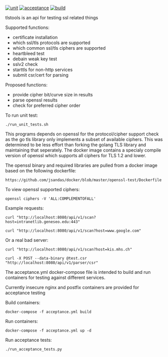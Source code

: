 [![unit](https://github.com/jsandas/tlstools/actions/workflows/unit.yaml/badge.svg)](https://github.com/jsandas/tlstools/actions/workflows/unit.yaml)
[![acceptance](https://github.com/jsandas/tlstools/actions/workflows/acceptance.yml/badge.svg)](https://github.com/jsandas/tlstools/actions/workflows/acceptance.yml)
[![build](https://github.com/jsandas/tlstools/actions/workflows/main.yaml/badge.svg)](https://github.com/jsandas/tlstools/actions/workflows/main.yaml)

tlstools is an api for testing ssl related things

Supported functions:
* certificate installation
* which ssl/tls protocols are supported
* which common ssl/tls ciphers are supported
* heartbleed test
* debain weak key test
* sslv2 check
* starttls for non-http services
* submit csr/cert for parsing

Proposed functions:
* provide cipher bit/curve size in results
* parse openssl results
* check for preferred cipher order


To run unit test:
```
./run_unit_tests.sh
```


This programs depends on openssl for the protocol/cipher support check as the go tls library only implements a subset of available ciphers.  This was determined to be less effort than forking the golang TLS library and maintaining that seperately.  The docker image contains a specialy compile version of openssl which supports all ciphers for TLS 1.2 and lower.

The openssl binary and required libraries are pulled from a docker image based on the following dockerfile:
```
https://github.com/jsandas/docker/blob/master/openssl-test/Dockerfile
```

To view openssl supported ciphers:
```
openssl ciphers -V 'ALL:COMPLEMENTOFALL'
```

Example requests:
```
curl "http://localhost:8080/api/v1/scan?host=intranetlib.geneseo.edu:443"
```
```
curl "http://localhost:8080/api/v1/scan?host=www.google.com"
```
Or a real bad server:
```
curl "http://localhost:8080/api/v1/scan?host=kis.mhs.ch"
```
```
curl -X POST --data-binary @test.csr "http://localhost:8080/api/v1/parser/csr"
```


The acceptance.yml docker-compose file is intended to build and run containers for testing against different services.  

Currently insecure nginx and postfix containers are provided for acceptance testing

Build containers:
```
docker-compose -f acceptance.yml build
```

Run containers:
```
docker-compose -f acceptance.yml up -d
```

Run acceptance tests:
```
./run_acceptance_tests.py
```